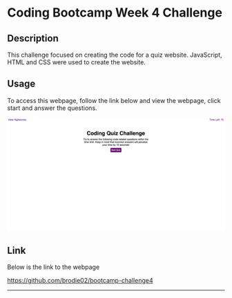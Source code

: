 # Coding Bootcamp Week 4 Challenge

## Description

This challenge focused on creating the code for a quiz website. JavaScript, HTML and CSS were used to create the website.

## Usage

To access this webpage, follow the link below and view the webpage, click start and answer the questions.

![image of webpage](./assets/images/screenshot.png)

## Link

Below is the link to the webpage

https://github.com/brodie02/bootcamp-challenge4
      
---
